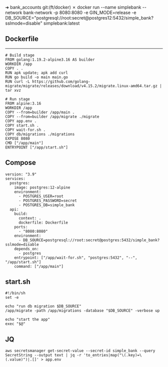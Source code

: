 ➜  bank_accounts git:(ft/docker) ✗ docker run --name simplebank --network bank-network -p 8080:8080 -e GIN_MODE=release -e DB_SOURCE="postgresql://root:secret@postgres12:5432/simple_bank?sslmode=disable" simplebank:latest 

## Dockerfile
---
```
# Build stage
FROM golang:1.19.2-alpine3.16 AS builder
WORKDIR /app
COPY . .
RUN apk update; apk add curl
RUN go build -o main main.go
RUN curl -L https://github.com/golang-migrate/migrate/releases/download/v4.15.2/migrate.linux-amd64.tar.gz | tar xvz

# Run stage
FROM alpine:3.16
WORKDIR /app
COPY --from=builder /app/main .
COPY --from=builder /app/migrate ./migrate
COPY app.env .
COPY start.sh .
COPY wait-for.sh .
COPY db/migrations ./migrations
EXPOSE 8080
CMD ["/app/main"]
ENTRYPOINT ["/app/start.sh"]
```
## Compose
```
version: "3.9"
services:
  postgres:
    image: postgres:12-alpine
    environment:
      - POSTGRES_USER=root
      - POSTGRES_PASSWORD=secret
      - POSTGRES_DB=simple_bank
  api:
    build:
      context: .
      dockerfile: Dockerfile
    ports:
      - "8080:8080"
    environment:
      - DB_SOURCE=postgresql://root:secret@postgres:5432/simple_bank?sslmode=disable
    depends_on:
      - postgres
    entrypoint: ["/app/wait-for.sh", "postgres:5432", "--", "/app/start.sh"]
    command: ["/app/main"]
```

## start.sh
```
#!/bin/sh
set -e

echo "run db migration $DB_SOURCE"
/app/migrate -path /app/migrations -database "$DB_SOURCE" -verbose up

echo "start the app"
exec "$@"
```

## JQ
```
aws secretsmanager get-secret-value --secret-id simple_bank --query SecretString --output text | jq -r 'to_entries|map("\(.key)=\(.value)")|.[]' > app.env
```